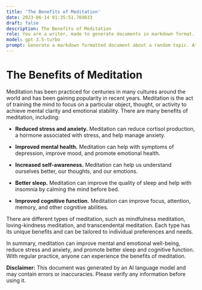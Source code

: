 ```yaml
---
title: 'The Benefits of Meditation'
date: 2023-06-14 01:35:51.769833
draft: false
description: The Benefits of Meditation
role: You are a writer, made to generate documents in markdown format. It is very important that all of the documents you generate are in valid markdown format.
model: gpt-3.5-turbo
prompt: Generate a markdown formatted document about a random topic. At the bottom, include a disclaimer explaining that the document was generated by you. The first line of the document should be the title. Make sure that the entire document is in proper markdown format, using a mix of various tags to make the document visually appealing.
---
```


# The Benefits of Meditation

Meditation has been practiced for centuries in many cultures around the world and has been gaining popularity in recent years. Meditation is the act of training the mind to focus on a particular object, thought, or activity to achieve mental clarity and emotional stability. There are many benefits of meditation, including:

- **Reduced stress and anxiety.** Meditation can reduce cortisol production, a hormone associated with stress, and help manage anxiety.

- **Improved mental health.** Meditation can help with symptoms of depression, improve mood, and promote emotional health.

- **Increased self-awareness.** Meditation can help us understand ourselves better, our thoughts, and our emotions.

- **Better sleep.** Meditation can improve the quality of sleep and help with insomnia by calming the mind before bed.

- **Improved cognitive function.** Meditation can improve focus, attention, memory, and other cognitive abilities.

There are different types of meditation, such as mindfulness meditation, loving-kindness meditation, and transcendental meditation. Each type has its unique benefits and can be tailored to individual preferences and needs.

In summary, meditation can improve mental and emotional well-being, reduce stress and anxiety, and promote better sleep and cognitive function. With regular practice, anyone can experience the benefits of meditation.

**Disclaimer:** This document was generated by an AI language model and may contain errors or inaccuracies. Please verify any information before using it.